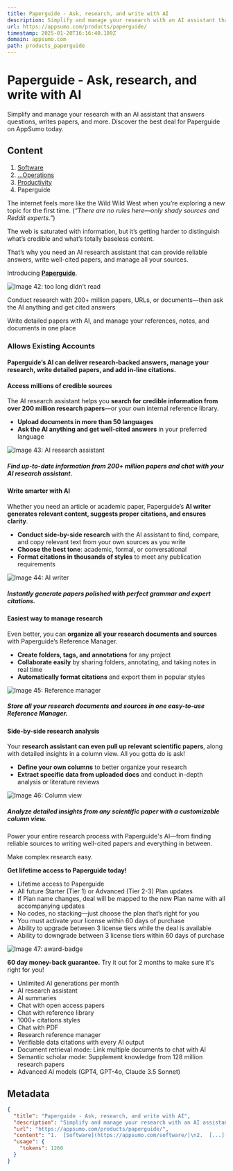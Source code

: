 ```yaml
---
title: Paperguide - Ask, research, and write with AI
description: Simplify and manage your research with an AI assistant that answers questions, writes papers, and more. Discover the best deal for Paperguide on AppSumo today.
url: https://appsumo.com/products/paperguide/
timestamp: 2025-01-20T16:16:40.189Z
domain: appsumo.com
path: products_paperguide
---
```


# Paperguide - Ask, research, and write with AI


Simplify and manage your research with an AI assistant that answers questions, writes papers, and more. Discover the best deal for Paperguide on AppSumo today.


## Content

1.  [Software](https://appsumo.com/software/)
2.  [...](https://appsumo.com/software/operations/)[Operations](https://appsumo.com/software/operations/)
3.  [Productivity](https://appsumo.com/software/operations/productivity/)
4.  Paperguide

The internet feels more like the Wild Wild West when you’re exploring a new topic for the first time. (_“There are no rules here—only shady sources and Reddit experts.”_)

The web is saturated with information, but it’s getting harder to distinguish what’s credible and what’s totally baseless content.

That’s why you need an AI research assistant that can provide reliable answers, write well-cited papers, and manage all your sources.

Introducing [**Paperguide**](https://paperguide.ai/).

![Image 42: too long didn't read](https://appsumo2next-cdn.appsumo.com/_next/static/media/question-mark.88093265.svg)

Conduct research with 200+ million papers, URLs, or documents—then ask the AI anything and get cited answers

Write detailed papers with AI, and manage your references, notes, and documents in one place

### Allows Existing Accounts

#### **Paperguide’s AI can deliver research-backed answers, manage your research, write detailed papers, and add in-line citations.**

#### **Access millions of credible sources**

The AI research assistant helps you **search for credible information from over 200 million research papers**—or your own internal reference library.

*   **Upload documents in more than 50 languages**
*   **Ask the AI anything and get well-cited answers** in your preferred language

![Image 43: AI research assistant](https://appsumo2-cdn.appsumo.com/media/stories/images/paperguide-1_uuid_17cd4c03-1aa0-4ff0-a9e3-7a0a7e434be0.png?optimizer=gif)

##### _Find up-to-date information from 200+ million papers and chat with your AI research assistant._

#### **Write smarter with AI**

Whether you need an article or academic paper, Paperguide’s **AI writer generates relevant content, suggests proper citations, and ensures clarity**.

*   **Conduct side-by-side research** with the AI assistant to find, compare, and copy relevant text from your own sources as you write
*   **Choose the best tone**: academic, formal, or conversational
*   **Format citations in thousands of styles** to meet any publication requirements

![Image 44: AI writer](https://appsumo2-cdn.appsumo.com/media/stories/images/paperguide-2_uuid_07e365b2-7f53-4860-a2da-5945710f9931.png?optimizer=gif)

##### _Instantly generate papers polished with perfect grammar and expert citations._

#### **Easiest way to manage research**

Even better, you can **organize all your research documents and sources** with Paperguide’s Reference Manager.

*   **Create folders, tags, and annotations** for any project
*   **Collaborate easily** by sharing folders, annotating, and taking notes in real time
*   **Automatically format citations** and export them in popular styles

![Image 45: Reference manager](https://appsumo2-cdn.appsumo.com/media/stories/images/paperguide-3_uuid_989fb528-8699-435d-87ad-9c7782d67fc4.png?optimizer=gif)

##### _Store all your research documents and sources in one easy-to-use Reference Manager._

#### **Side-by-side research analysis**

Your **research assistant can even pull up relevant scientific papers**, along with detailed insights in a column view. All you gotta do is ask!

*   **Define your own columns** to better organize your research
*   **Extract specific data from uploaded docs** and conduct in-depth analysis or literature reviews

![Image 46: Column view](https://appsumo2-cdn.appsumo.com/media/stories/images/paperguide-4_uuid_1d953955-f70d-43ee-8697-cb23988a050e.png?optimizer=gif)

##### _Analyze detailed insights from any scientific paper with a customizable column view._

Power your entire research process with Paperguide's AI—from finding reliable sources to writing well-cited papers and everything in between.

Make complex research easy.

**Get lifetime access to Paperguide today!**

*   Lifetime access to Paperguide
*   All future Starter (Tier 1) or Advanced (Tier 2-3) Plan updates
*   If Plan name changes, deal will be mapped to the new Plan name with all accompanying updates
*   No codes, no stacking—just choose the plan that’s right for you
*   You must activate your license within 60 days of purchase
*   Ability to upgrade between 3 license tiers while the deal is available
*   Ability to downgrade between 3 license tiers within 60 days of purchase

![Image 47: award-badge](https://appsumo2next-cdn.appsumo.com/_next/static/media/award-badge.8c6d4589.svg)

**60 day money-back guarantee.** Try it out for 2 months to make sure it's right for you!

*   Unlimited AI generations per month
*   AI research assistant
*   AI summaries
*   Chat with open access papers
*   Chat with reference library
*   1000+ citations styles
*   Chat with PDF
*   Research reference manager
*   Verifiable data citations with every AI output
*   Document retrieval mode: Link multiple documents to chat with AI
*   Semantic scholar mode: Supplement knowledge from 128 million research papers
*   Advanced AI models (GPT4, GPT-4o, Claude 3.5 Sonnet)

## Metadata

```json
{
  "title": "Paperguide - Ask, research, and write with AI",
  "description": "Simplify and manage your research with an AI assistant that answers questions, writes papers, and more. Discover the best deal for Paperguide on AppSumo today.",
  "url": "https://appsumo.com/products/paperguide/",
  "content": "1.  [Software](https://appsumo.com/software/)\n2.  [...](https://appsumo.com/software/operations/)[Operations](https://appsumo.com/software/operations/)\n3.  [Productivity](https://appsumo.com/software/operations/productivity/)\n4.  Paperguide\n\nThe internet feels more like the Wild Wild West when you’re exploring a new topic for the first time. (_“There are no rules here—only shady sources and Reddit experts.”_)\n\nThe web is saturated with information, but it’s getting harder to distinguish what’s credible and what’s totally baseless content.\n\nThat’s why you need an AI research assistant that can provide reliable answers, write well-cited papers, and manage all your sources.\n\nIntroducing [**Paperguide**](https://paperguide.ai/).\n\n![Image 42: too long didn't read](https://appsumo2next-cdn.appsumo.com/_next/static/media/question-mark.88093265.svg)\n\nConduct research with 200+ million papers, URLs, or documents—then ask the AI anything and get cited answers\n\nWrite detailed papers with AI, and manage your references, notes, and documents in one place\n\n### Allows Existing Accounts\n\n#### **Paperguide’s AI can deliver research-backed answers, manage your research, write detailed papers, and add in-line citations.**\n\n#### **Access millions of credible sources**\n\nThe AI research assistant helps you **search for credible information from over 200 million research papers**—or your own internal reference library.\n\n*   **Upload documents in more than 50 languages**\n*   **Ask the AI anything and get well-cited answers** in your preferred language\n\n![Image 43: AI research assistant](https://appsumo2-cdn.appsumo.com/media/stories/images/paperguide-1_uuid_17cd4c03-1aa0-4ff0-a9e3-7a0a7e434be0.png?optimizer=gif)\n\n##### _Find up-to-date information from 200+ million papers and chat with your AI research assistant._\n\n#### **Write smarter with AI**\n\nWhether you need an article or academic paper, Paperguide’s **AI writer generates relevant content, suggests proper citations, and ensures clarity**.\n\n*   **Conduct side-by-side research** with the AI assistant to find, compare, and copy relevant text from your own sources as you write\n*   **Choose the best tone**: academic, formal, or conversational\n*   **Format citations in thousands of styles** to meet any publication requirements\n\n![Image 44: AI writer](https://appsumo2-cdn.appsumo.com/media/stories/images/paperguide-2_uuid_07e365b2-7f53-4860-a2da-5945710f9931.png?optimizer=gif)\n\n##### _Instantly generate papers polished with perfect grammar and expert citations._\n\n#### **Easiest way to manage research**\n\nEven better, you can **organize all your research documents and sources** with Paperguide’s Reference Manager.\n\n*   **Create folders, tags, and annotations** for any project\n*   **Collaborate easily** by sharing folders, annotating, and taking notes in real time\n*   **Automatically format citations** and export them in popular styles\n\n![Image 45: Reference manager](https://appsumo2-cdn.appsumo.com/media/stories/images/paperguide-3_uuid_989fb528-8699-435d-87ad-9c7782d67fc4.png?optimizer=gif)\n\n##### _Store all your research documents and sources in one easy-to-use Reference Manager._\n\n#### **Side-by-side research analysis**\n\nYour **research assistant can even pull up relevant scientific papers**, along with detailed insights in a column view. All you gotta do is ask!\n\n*   **Define your own columns** to better organize your research\n*   **Extract specific data from uploaded docs** and conduct in-depth analysis or literature reviews\n\n![Image 46: Column view](https://appsumo2-cdn.appsumo.com/media/stories/images/paperguide-4_uuid_1d953955-f70d-43ee-8697-cb23988a050e.png?optimizer=gif)\n\n##### _Analyze detailed insights from any scientific paper with a customizable column view._\n\nPower your entire research process with Paperguide's AI—from finding reliable sources to writing well-cited papers and everything in between.\n\nMake complex research easy.\n\n**Get lifetime access to Paperguide today!**\n\n*   Lifetime access to Paperguide\n*   All future Starter (Tier 1) or Advanced (Tier 2-3) Plan updates\n*   If Plan name changes, deal will be mapped to the new Plan name with all accompanying updates\n*   No codes, no stacking—just choose the plan that’s right for you\n*   You must activate your license within 60 days of purchase\n*   Ability to upgrade between 3 license tiers while the deal is available\n*   Ability to downgrade between 3 license tiers within 60 days of purchase\n\n![Image 47: award-badge](https://appsumo2next-cdn.appsumo.com/_next/static/media/award-badge.8c6d4589.svg)\n\n**60 day money-back guarantee.** Try it out for 2 months to make sure it's right for you!\n\n*   Unlimited AI generations per month\n*   AI research assistant\n*   AI summaries\n*   Chat with open access papers\n*   Chat with reference library\n*   1000+ citations styles\n*   Chat with PDF\n*   Research reference manager\n*   Verifiable data citations with every AI output\n*   Document retrieval mode: Link multiple documents to chat with AI\n*   Semantic scholar mode: Supplement knowledge from 128 million research papers\n*   Advanced AI models (GPT4, GPT-4o, Claude 3.5 Sonnet)",
  "usage": {
    "tokens": 1260
  }
}
```
